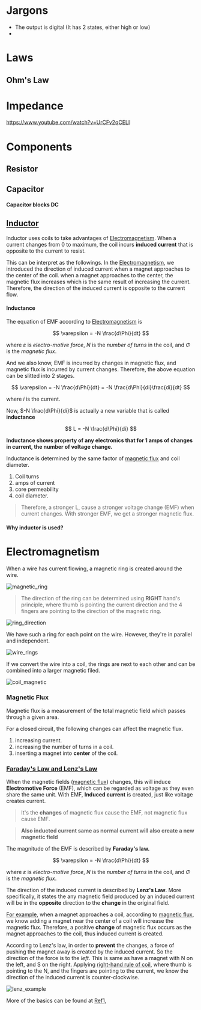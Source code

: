 # Jargons

* The output is digital (It has 2 states, either high or low)
* 


# Laws


## Ohm's Law

# Impedance 

https://www.youtube.com/watch?v=UrCFv2qCELI

# Components




## Resistor


## Capacitor


#### Capacitor blocks DC



## [Inductor](https://www.youtube.com/watch?v=uW-M8eBHq9U&t=7s)

Inductor uses coils to take advantages of [Electromagnetism](#electromagnetism). When a current changes from 0 to maximum, the coil incurs **induced current** that is opposite to the current to resist.

This can be interpret as the followings. In the [Electromagnetism](#electromagnetism), we introduced the direction of induced current when a magnet approaches to the center of the coil. when a magnet approaches to the center, the magnetic flux increases which is the same result of increasing the current. Therefore, the direction of the induced current is opposite to the current flow.


#### Inductance

The equation of EMF according to [Electromagnetism](#electromagnetism) is 

$$
\varepsilon = -N \frac{d\Phi}{dt}
$$

where $\varepsilon$ is *electro-motive force*, $N$ is the *number of turns* in the coil, and $\Phi$ is the *magnetic flux*.

And we also know, EMF is incurred by changes in magnetic flux, and magnetic flux is incurred by current changes. Therefore, the above equation can be slitted into 2 stages.

$$
\varepsilon = -N \frac{d\Phi}{dt} = -N \frac{d\Phi}{di}\frac{di}{dt}
$$

where $i$ is the current.

Now, $-N \frac{d\Phi}{di}$ is actually a new variable that is called **inductance**

$$
L = -N \frac{d\Phi}{di}
$$

**Inductance shows property of any electronics that for 1 amps of changes in current, the number of voltage change.**

Inductance is determined by the same factor of [magnetic flux](#magnetic-flux) and coil diameter.

1. Coil turns
2. amps of current
3. core permeability
4. coil diameter.

> Therefore, a stronger L, cause a stronger voltage change (EMF) when current changes. With stronger EMF, we get a stronger magnetic flux.


#### Why inductor is used?





# Electromagnetism

When a wire has current flowing, a magnetic ring is created around the wire.

![magnetic_ring](Assets/v2-f028dfbbae85bbc14b84c484fe0073a3_1440w.jpg)

> The direction of the ring can be determined using **RIGHT** hand's principle, where thumb is pointing the current direction and the 4 fingers are pointing to the direction of the magnetic ring.

![ring_direction](Assets/v2-6cd1289c37de1130982241baba26eada_1440w.jpg)


We have such a ring for each point on the wire. However, they're in parallel and independent. 

![wire_rings](Assets/Screenshot%202023-12-29%20at%2017.07.34.png)

If we convert the wire into a coil, the rings are next to each other and can be combined into a larger magnetic filed.

![coil_magnetic](Assets/Screenshot%202023-12-29%20at%2017.08.58.png)


### Magnetic Flux

Magnetic flux is a measurement of the total magnetic field which passes through a given area. 

For a closed circuit, the following changes can affect the magnetic flux.

1. increasing current.
2. increasing the number of turns in a coil.
3. inserting a magnet into **center** of the coil.

### [Faraday's Law and Lenz's Law](https://www.khanacademy.org/science/physics/magnetic-forces-and-magnetic-fields/magnetic-flux-faradays-law/a/what-is-faradays-law)

When the magnetic fields ([magnetic flux](#magnetic-flux)) changes, this will induce **Electromotive Force** (EMF), which can be regarded as voltage as they even share the same unit. With EMF, **Induced current** is created, just like voltage creates current.

> It's the **changes** of magnetic flux cause the EMF, not magnetic flux cause EMF.

> **Also inducted current same as normal current will also create a new magnetic field**

The magnitude of the EMF is described by **Faraday's law.**


$$
\varepsilon = -N \frac{d\Phi}{dt}
$$

where $\varepsilon$ is *electro-motive force*, $N$ is the *number of turns* in the coil, and $\Phi$ is the *magnetic flux*.

The direction of the induced current is described by **Lenz's Law**. More specifically, it states the any magnetic field produced by an induced current will be in the **opposite** direction to the **change** in the original field.

[For example](https://zh.wikipedia.org/zh-hk/楞次定律), when a magnet approaches a coil, according to [magnetic flux](#magnetic-flux), we know adding a magnet near the center of a coil will increase the magnetic flux. Therefore, a positive **change** of magnetic flux occurs as the magnet approaches to the coil, thus induced current is created.

According to Lenz's law, in order to **prevent** the changes, a force of pushing the magnet away is created by the induced current. So the direction of the force is to the *left*. This is same as have a magnet with N on the left, and S on the right. Applying [right-hand rule of coil](
https://zhuanlan.zhihu.com/p/85791685?utm_id=0), where thumb is pointing to the N, and the fingers are pointing to the current, we know the direction of the induced current is counter-clockwise.


![lenz_example](Assets/Screenshot%202023-12-29%20at%2017.36.11.png)

More of the basics can be found at [Ref1](https://zhuanlan.zhihu.com/p/85791685?utm_id=0),













